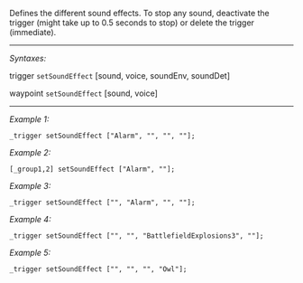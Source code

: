 Defines the different sound effects. To stop any sound, deactivate the trigger (might take up to 0.5 seconds to stop) or delete the trigger (immediate).


---
*Syntaxes:*

trigger `setSoundEffect` [sound, voice, soundEnv, soundDet]

waypoint `setSoundEffect` [sound, voice]

---
*Example 1:*

```sqf
_trigger setSoundEffect ["Alarm", "", "", ""];
```

*Example 2:*

```sqf
[_group1,2] setSoundEffect ["Alarm", ""];
```

*Example 3:*

```sqf
_trigger setSoundEffect ["", "Alarm", "", ""];
```

*Example 4:*

```sqf
_trigger setSoundEffect ["", "", "BattlefieldExplosions3", ""];
```

*Example 5:*

```sqf
_trigger setSoundEffect ["", "", "", "Owl"];
```